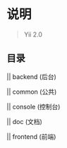 # 说明

> Yii 2.0

## 目录

|| backend (后台)

|| common (公共)

|| console (控制台)

|| doc (文档)

|| frontend (前端)